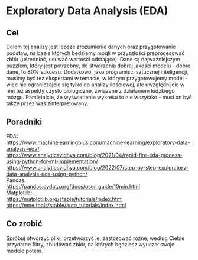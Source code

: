 # Exploratory Data Analysis (EDA)

## Cel

Celem tej analizy jest lepsze zrozumienie danych oraz przygotowanie podstaw, na bazie których będziemy mogli w przyszłości preprocesować zbiór (uśredniać, usuwać wartości odstające). Dane są najważniejszym puzzlem, który jest potrzebny, do stworzenia dobrej jakości modelu - dobre dane, to 80% sukcesu. Dodatkowo, jako programiści sztucznej inteligencji, musimy być też ekspertami w temacie, w którym przygotowujemy model - więc nie ograniczajcie się tylko do analizy ilościowej, ale uwzględnijcie w niej też aspekty czysto biologiczne, związane z działaniem ludzkiego mózgu. Pamiętajcie, że wyświetlenie wykresu to nie wszystko - musi on być także przez was zinterpretowany.

## Poradniki

EDA: \
https://www.machinelearningplus.com/machine-learning/exploratory-data-analysis-eda/ \
https://www.analyticsvidhya.com/blog/2021/04/rapid-fire-eda-process-using-python-for-ml-implementation/ \
https://www.analyticsvidhya.com/blog/2022/07/step-by-step-exploratory-data-analysis-eda-using-python/ \
Pandas: \
https://pandas.pydata.org/docs/user_guide/10min.html \
Matplotlib: \
https://matplotlib.org/stable/tutorials/index.html
https://mne.tools/stable/auto_tutorials/index.html

## Co zrobić

Spróbuj otworzyć pliki, przetworzyć je, zastosować różne, według Ciebie przydatne filtry, zbudować zbiór, na których będziesz wyuczał swoje modele potem.
